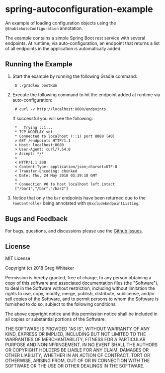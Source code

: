 # spring-autoconfiguration-example
An example of loading configuration objects using the `@EnableAutoConfiguration` annotation.

The example contains a simple Spring Boot rest service with several endpoints. At runtime, via auto-configuration, an endpoint that returns
a list of all endpoints in the application is automatically added.

## Running the Example
1. Start the example by running the following Gradle command:

        $ ./gradlew bootRun

2. Execute the following command to hit the endpoint added at runtime via auto-configuration:

        # curl -v http://localhost:8080/endpoints
    
    If successful you will see the following:
    
        *   Trying ::1...
        * TCP_NODELAY set
        * Connected to localhost (::1) port 8080 (#0)
        > GET /endpoints HTTP/1.1
        > Host: localhost:8080
        > User-Agent: curl/7.54.0
        > Accept: */*
        >
        < HTTP/1.1 200
        < Content-Type: application/json;charset=UTF-8
        < Transfer-Encoding: chunked
        < Date: Thu, 24 May 2018 03:39:18 GMT
        <
        * Connection #0 to host localhost left intact
        ["/bar1","/bar","/bar2"]

3. Notice that only the `bar` endpoints have been returned due to the `FooController` being annotated with `@ExcludeEndpointListing`.

## Bugs and Feedback
For bugs, questions, and discussions please use the [Github Issues](https://github.com/gregwhitaker/spring-autoconfiguration-example/issues).

## License
MIT License

Copyright (c) 2018 Greg Whitaker

Permission is hereby granted, free of charge, to any person obtaining a copy
of this software and associated documentation files (the "Software"), to deal
in the Software without restriction, including without limitation the rights
to use, copy, modify, merge, publish, distribute, sublicense, and/or sell
copies of the Software, and to permit persons to whom the Software is
furnished to do so, subject to the following conditions:

The above copyright notice and this permission notice shall be included in all
copies or substantial portions of the Software.

THE SOFTWARE IS PROVIDED "AS IS", WITHOUT WARRANTY OF ANY KIND, EXPRESS OR
IMPLIED, INCLUDING BUT NOT LIMITED TO THE WARRANTIES OF MERCHANTABILITY,
FITNESS FOR A PARTICULAR PURPOSE AND NONINFRINGEMENT. IN NO EVENT SHALL THE
AUTHORS OR COPYRIGHT HOLDERS BE LIABLE FOR ANY CLAIM, DAMAGES OR OTHER
LIABILITY, WHETHER IN AN ACTION OF CONTRACT, TORT OR OTHERWISE, ARISING FROM,
OUT OF OR IN CONNECTION WITH THE SOFTWARE OR THE USE OR OTHER DEALINGS IN THE
SOFTWARE.